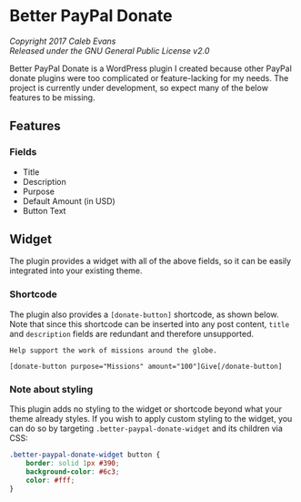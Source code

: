 # Better PayPal Donate

*Copyright 2017 Caleb Evans*  
*Released under the GNU General Public License v2.0*

Better PayPal Donate is a WordPress plugin I created because other PayPal donate
plugins were too complicated or feature-lacking for my needs. The project is
currently under development, so expect many of the below features to be missing.

## Features

### Fields

- Title
- Description
- Purpose
- Default Amount (in USD)
- Button Text

## Widget

The plugin provides a widget with all of the above fields, so it can be easily
integrated into your existing theme.

### Shortcode

The plugin also provides a `[donate-button]` shortcode, as shown below. Note
that since this shortcode can be inserted into any post content, `title` and
`description` fields are redundant and therefore unsupported.

```
Help support the work of missions around the globe.

[donate-button purpose="Missions" amount="100"]Give[/donate-button]
```

### Note about styling

This plugin adds no styling to the widget or shortcode beyond what your theme
already styles. If you wish to apply custom styling to the widget, you can do so by targeting `.better-paypal-donate-widget` and its children via CSS:

```css
.better-paypal-donate-widget button {
	border: solid 1px #390;
	background-color: #6c3;
	color: #fff;
}
```
